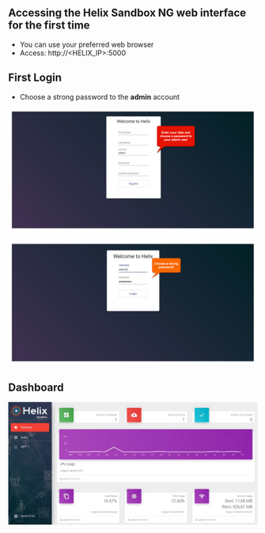 ## Accessing the Helix Sandbox NG web interface for the first time

- You can use your preferred web browser
- Access: http://<HELIX_IP>:5000

## First Login

- Choose a strong password to the **admin** account

![](../images/first_login.png)

![](../images/welcome.png)

## Dashboard

![](../images/dashboard.JPG)

